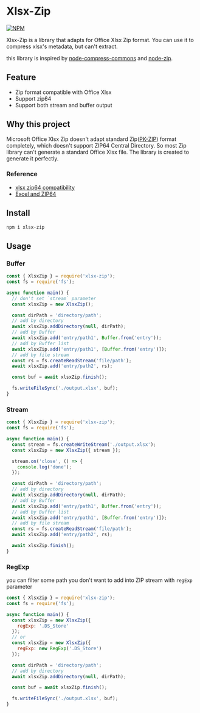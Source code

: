 # Xlsx-Zip
[![NPM](https://nodei.co/npm/xlsx-zip.png)](https://nodei.co/npm/xlsx-zip)

Xlsx-Zip is a library that adapts for Office Xlsx Zip format. You can use it to compress xlsx's metadata, but can't extract.

this library is inspired by [node-compress-commons](https://github.com/archiverjs/node-compress-commons) and [node-zip](https://github.com/kyriosli/node-zip).

## Feature
* Zip format compatible with Office Xlsx
* Support zip64
* Support both stream and buffer output

## Why this project
Microsoft Office Xlsx Zip doesn't adapt standard Zip([PK-ZIP](https://pkwaredownloads.blob.core.windows.net/pkware-general/Documentation/APPNOTE-6.3.0.TXT)) format completely, which doesn't support ZIP64 Central Directory. So most Zip library can't generate a standard Office Xlsx file. The library is created to generate it perfectly.

### Reference
* [xlsx zip64 compatibility](https://issues.apache.org/jira/browse/COMPRESS-474)
* [Excel and ZIP64](https://rzymek.github.io/post/excel-zip64/)

## Install
```sh
npm i xlsx-zip
```

## Usage

### Buffer
```javascript
const { XlsxZip } = require('xlsx-zip');
const fs = require('fs');

async function main() {
  // don't set `stream` parameter
  const xlsxZip = new XlsxZip();

  const dirPath = 'directory/path';
  // add by directory
  await xlsxZip.addDirectory(null, dirPath);
  // add by Buffer
  await xlsxZip.add('entry/path1', Buffer.from('entry'));
  // add by Buffer list
  await xlsxZip.add('entry/path1', [Buffer.from('entry')]);
  // add by file stream
  const rs = fs.createReadStream('file/path');
  await xlsxZip.add('entry/path2', rs);

  const buf = await xlsxZip.finish();

  fs.writeFileSync('./output.xlsx', buf);
}
```

### Stream
```javascript
const { XlsxZip } = require('xlsx-zip');
const fs = require('fs');

async function main() {
  const stream = fs.createWriteStream('./output.xlsx');
  const xlsxZip = new XlsxZip({ stream });

  stream.on('close', () => {
    console.log('done');
  });

  const dirPath = 'directory/path';
  // add by directory
  await xlsxZip.addDirectory(null, dirPath);
  // add by Buffer
  await xlsxZip.add('entry/path1', Buffer.from('entry'));
  // add by Buffer list
  await xlsxZip.add('entry/path1', [Buffer.from('entry')]);
  // add by file stream
  const rs = fs.createReadStream('file/path');
  await xlsxZip.add('entry/path2', rs);

  await xlsxZip.finish();
}
```

### RegExp
you can filter some path you don't want to add into ZIP stream with `regExp` parameter
```javascript
const { XlsxZip } = require('xlsx-zip');
const fs = require('fs');

async function main() {
  const xlsxZip = new XlsxZip({
    regExp: '.DS_Store'
  });
  // or
  const xlsxZip = new XlsxZip({
    regExp: new RegExp('.DS_Store')
  });

  const dirPath = 'directory/path';
  // add by directory
  await xlsxZip.addDirectory(null, dirPath);

  const buf = await xlsxZip.finish();

  fs.writeFileSync('./output.xlsx', buf);
}
```